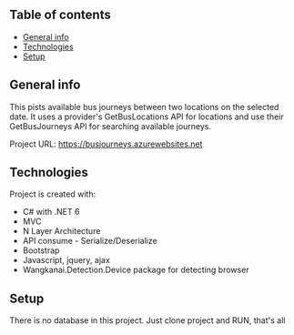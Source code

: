 ## Table of contents
* [General info](#general-info)
* [Technologies](#technologies)
* [Setup](#setup)

## General info
This pists available bus journeys between two locations on the selected date. It uses a provider's GetBusLocations API for locations and use their GetBusJourneys API for searching available journeys.

Project URL: https://busjourneys.azurewebsites.net
	
## Technologies
Project is created with:
* C# with .NET 6
* MVC
* N Layer Architecture
* API consume - Serialize/Deserialize
* Bootstrap
* Javascript, jquery, ajax
* Wangkanai.Detection.Device package for detecting browser
	
## Setup
There is no database in this project.
Just clone project and RUN, that's all


